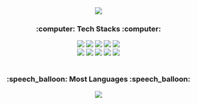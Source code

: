 <div align="center">
  <img src="https://capsule-render.vercel.app/api?type=waving&color=auto&height=230&section=header&text=Lee Seungjae 👋&fontSize=50&fontAlign=73&fontAlignY=30" />
  
  <h3> :computer: Tech Stacks :computer: </h3>
  <img src="https://img.shields.io/badge/Java-007396.svg?style=flat-square&logo=java&logoColor=white">
  <img src="https://img.shields.io/badge/HTML5-E34F26?style=flat-square&logo=HTML5&logoColor=white"/>
  <img src="https://img.shields.io/badge/CSS3-1572B6?style=flat-square&logo=CSS3&logoColor=white"/>
  <img src="https://img.shields.io/badge/JavaScript-F7DF1E?style=flat-square&logo=JavaScript&logoColor=white"/>
  <img src="https://img.shields.io/badge/jQuery-%230769AD.svg?style=flat-square&logo=jquery&logoColor=white"/>
  <br>
  <img src="https://img.shields.io/badge/JSP-E56F1F?style=flat-square&logo=&logoColor=white">
  <img src="https://img.shields.io/badge/MySQL-4479A1?style=flat-square&logo=mysql&logoColor=white">
  <img src="https://img.shields.io/badge/MyBatis-5D4849?style=flat-square&logo=&logoColor=white">
  <img src="https://img.shields.io/badge/Apache Tomcat-F8DC75?styleflat-square&logo=apachetomcat&logoColor=white">
  <img src="https://img.shields.io/badge/Github-181717?style=flat-square&logo=github&logoColor=white">
  
  <br>
  <br>
  
  <h3> :speech_balloon: Most Languages :speech_balloon: </h3>
  <img src="https://github-readme-stats.vercel.app/api/top-langs/?username=SSjae&layout=compact">
</div>

<!--
**SSjae/SSjae** is a ✨ _special_ ✨ repository because its `README.md` (this file) appears on your GitHub profile.

Here are some ideas to get you started:

- 🔭 I’m currently working on ...
- 🌱 I’m currently learning ...
- 👯 I’m looking to collaborate on ...
- 🤔 I’m looking for help with ...
- 💬 Ask me about ...
- 📫 How to reach me: ...
- 😄 Pronouns: ...
- ⚡ Fun fact: ...
-->
